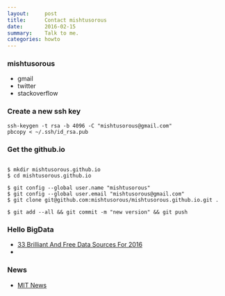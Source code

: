 ```yaml
---
layout:     post
title:      Contact mishtusorous
date:       2016-02-15 
summary:    Talk to me. 
categories: howto 
---
```



### mishtusorous    

  * gmail 
  * twitter 
  * stackoverflow

### Create a new ssh key 

```
ssh-keygen -t rsa -b 4096 -C "mishtusorous@gmail.com"
pbcopy < ~/.ssh/id_rsa.pub
```

### Get the github.io 

```

$ mkdir mishtusorous.github.io
$ cd mishtusorous.github.io

$ git config --global user.name "mishtusorous"
$ git config --global user.email "mishtusorous@gmail.com"
$ git clone git@github.com:mishtusorous/mishtusorous.github.io.git .

$ git add --all && git commit -m "new version" && git push 

```
  
### Hello BigData 

  * [33 Brilliant And Free Data Sources For 2016](http://www.forbes.com/sites/bernardmarr/2016/02/12/big-data-35-brilliant-and-free-data-sources-for-2016/#88155ee67961)
  * 


### News 

  * [MIT News](http://news.mit.edu/2016/quantum-approach-big-data-0125?platform=hootsuite)